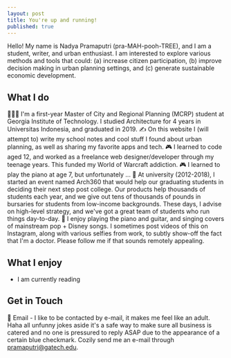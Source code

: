 ```yaml
---
layout: post
title: You're up and running!
published: true
---
```

Hello! 
My name is Nadya Pramaputri (pra-MAH-pooh-TREE), and I am a student, writer, and urban enthusiast. I am interested to explore various methods and tools that could:
(a) increase citizen participation, 
(b) improve decision making in urban planning settings, and 
(c) generate sustainable economic development.

## What I do
👨🏼‍⚕️ I'm a first-year Master of City and Regional Planning (MCRP) student at Georgia Institute of Technology. I studied Architecture for 4 years in Universitas Indonesia, and graduated in 2019. 
✍️ On this website I (will attempt to) write my school notes and cool stuff I found about urban planning, as well as sharing my favorite apps and tech. 
🎮 I learned to code aged 12, and worked as a freelance web designer/developer through my teenage years. This funded my World of Warcraft addiction.
🎮 I learned to play the piano at age 7, but unfortunately ...
🤑 At university (2012-2018), I started an event named Arch360 that would help our graduating students in deciding their next step post college. Our products help thousands of students each year, and we give out tens of thousands of pounds in bursaries for students from low-income backgrounds. These days, I advise on high-level strategy, and we've got a great team of students who run things day-to-day.
🎸 I enjoy playing the piano and guitar, and singing covers of mainstream pop + Disney songs. I sometimes post videos of this on Instagram, along with various selfies from work, to subtly show-off the fact that I'm a doctor. Please follow me if that sounds remotely appealing.

## What I enjoy
- I am currently reading 


## Get in Touch
📨 Email - I like to be contacted by e-mail, it makes me feel like an adult. Haha all unfunny jokes aside it's a safe way to make sure all business is catered and no one is pressured to reply ASAP due to the appearance of a certain blue checkmark. Cozily send me an e-mail through [pramaputri@gatech.edu](mailto:pramaputri@gatech.edu).